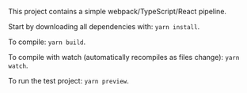 This project contains a simple webpack/TypeScript/React pipeline.

Start by downloading all dependencies with: `yarn install`.

To compile: `yarn build`.

To compile with watch (automatically recompiles as files change): `yarn watch`.

To run the test project: `yarn preview`.
